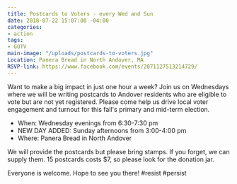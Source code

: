 ```yaml
---
title: Postcards to Voters - every Wed and Sun
date: 2018-07-22 15:07:00 -04:00
categories:
- action
tags:
- GOTV
main-image: "/uploads/postcards-to-voters.jpg"
Location: Panera Bread in North Andover, MA
RSVP-link: https://www.facebook.com/events/2071127513214729/
---
```


Want to make a big impact in just one hour a week? Join us on Wednesdays where we will be writing postcards to Andover residents who are eligible to vote but are not yet registered. Please come help us drive local voter engagement and turnout for this fall's primary and mid-term election. 

* When: Wednesday evenings from 6:30-7:30 pm
* NEW DAY ADDED: Sunday afternoons from 3:00-4:00 pm
* Where: Panera Bread in North Andover

We will provide the postcards but please bring stamps. If you forget, we can supply them. 15 postcards costs $7, so please look for the donation jar. 

Everyone is welcome. Hope to see you there! #resist #persist